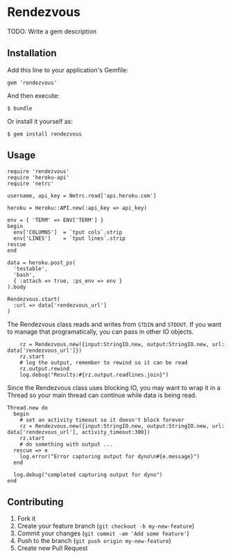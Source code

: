 # Rendezvous

TODO: Write a gem description

## Installation

Add this line to your application's Gemfile:

    gem 'rendezvous'

And then execute:

    $ bundle

Or install it yourself as:

    $ gem install rendezvous

## Usage

```
require 'rendezvous'
require 'heroku-api'
require 'netrc'

username, api_key = Netrc.read['api.heroku.com']

heroku = Heroku::API.new(:api_key => api_key)

env = { 'TERM' => ENV['TERM'] }
begin
  env['COLUMNS']  = `tput cols`.strip
  env['LINES']    = `tput lines`.strip
rescue
end

data = heroku.post_ps(
  'testable',
  'bash',
  { :attach => true, :ps_env => env }
).body

Rendezvous.start(
  :url => data['rendezvous_url']
)
```


The Rendezvous class reads and writes from `STDIN` and `STDOUT`.  If you want to manage that programatically, you can pass in other IO objects.

```
    rz = Rendezvous.new({input:StringIO.new, output:StringIO.new, url: data['rendezvous_url']})
    rz.start
    # log the output, remember to rewind so it can be read
    rz.output.rewind
    log.debug("Results:#{rz.output.readlines.join}")
```

Since the Rendezvous class uses blocking IO, you may want to wrap it in a Thread so your main thread can continue while data is being read.

```
Thread.new do
  begin
    # set an activity timeout so it doesn't block forever
    rz = Rendezvous.new({input:StringIO.new, output:StringIO.new, url: data['rendezvous_url'], activity_timeout:300})
    rz.start
    # do something with output ...
  rescue => e
    log.error("Error capturing output for dyno\n#{e.message}")
  end
  
  log.debug("completed capturing output for dyno")
end
```

## Contributing

1. Fork it
2. Create your feature branch (`git checkout -b my-new-feature`)
3. Commit your changes (`git commit -am 'Add some feature'`)
4. Push to the branch (`git push origin my-new-feature`)
5. Create new Pull Request
